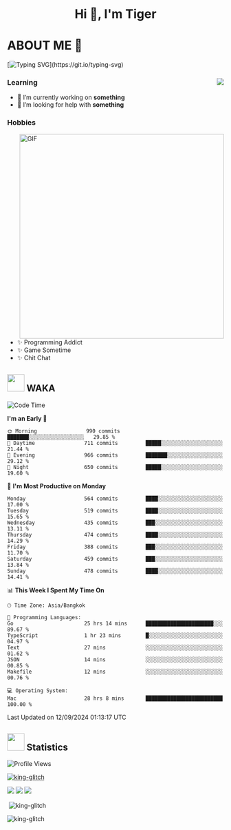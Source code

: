 <h1 align="center">Hi 👋, I'm Tiger</h1>




# ABOUT ME 💬

[![Typing SVG](https://readme-typing-svg.herokuapp.com?color=22F771&vCenter=true&lines=A+perssionate+developer+from+nowhere.)](https://git.io/typing-svg)

<div>
 <img align="right" src="https://spotify-github-profile.vercel.app/api/view?uid=12129734423&cover_image=false&theme=default&bar_color=22d016&bar_color_cover=true" />
 <h3>Learning</h3>
 
 <ul>
  <li>🔭 I’m currently working on <b>something</b></li>
  <li>🤝 I’m looking for help with <b>something</b></li>
 </ul>
 
</div>
<div>
 <h3>Hobbies</h3>
 <img align="right" height="475px"  alt="GIF" src="https://i.pinimg.com/originals/1f/b7/db/1fb7dbee557e5ed509f7517da8a84d58.gif" />
 <ul>
  <li>✨ Programming Addict</li>
  <li>✨ Game Sometime</li>
  <li>✨ Chit Chat</li>
 </ul>
 
</div>



## <img height="40" src="https://raw.githubusercontent.com/innng/innng/master/assets/kyubey.gif"/> WAKA

<!--START_SECTION:waka-->
![Code Time](http://img.shields.io/badge/Code%20Time-2%2C350%20hrs%2047%20mins-blue)

**I'm an Early 🐤** 

```text
🌞 Morning                990 commits         ███████░░░░░░░░░░░░░░░░░░   29.85 % 
🌆 Daytime                711 commits         █████░░░░░░░░░░░░░░░░░░░░   21.44 % 
🌃 Evening                966 commits         ███████░░░░░░░░░░░░░░░░░░   29.12 % 
🌙 Night                  650 commits         █████░░░░░░░░░░░░░░░░░░░░   19.60 % 
```
📅 **I'm Most Productive on Monday** 

```text
Monday                   564 commits         ████░░░░░░░░░░░░░░░░░░░░░   17.00 % 
Tuesday                  519 commits         ████░░░░░░░░░░░░░░░░░░░░░   15.65 % 
Wednesday                435 commits         ███░░░░░░░░░░░░░░░░░░░░░░   13.11 % 
Thursday                 474 commits         ████░░░░░░░░░░░░░░░░░░░░░   14.29 % 
Friday                   388 commits         ███░░░░░░░░░░░░░░░░░░░░░░   11.70 % 
Saturday                 459 commits         ███░░░░░░░░░░░░░░░░░░░░░░   13.84 % 
Sunday                   478 commits         ████░░░░░░░░░░░░░░░░░░░░░   14.41 % 
```


📊 **This Week I Spent My Time On** 

```text
🕑︎ Time Zone: Asia/Bangkok

💬 Programming Languages: 
Go                       25 hrs 14 mins      ██████████████████████░░░   89.67 % 
TypeScript               1 hr 23 mins        █░░░░░░░░░░░░░░░░░░░░░░░░   04.97 % 
Text                     27 mins             ░░░░░░░░░░░░░░░░░░░░░░░░░   01.62 % 
JSON                     14 mins             ░░░░░░░░░░░░░░░░░░░░░░░░░   00.85 % 
Makefile                 12 mins             ░░░░░░░░░░░░░░░░░░░░░░░░░   00.76 % 

💻 Operating System: 
Mac                      28 hrs 8 mins       █████████████████████████   100.00 % 
```


 Last Updated on 12/09/2024 01:13:17 UTC
<!--END_SECTION:waka-->
## <img height="40" src="https://raw.githubusercontent.com/innng/innng/master/assets/kyubey.gif"/> Statistics
![Profile Views](https://komarev.com/ghpvc/?username=king-glitch)  

<p align="left"> 
 <a href="https://github.com/ryo-ma/github-profile-trophy">
  <img src="https://github-profile-trophy.vercel.app/?username=king-glitch&theme=dracula" alt="king-glitch" />
 </a> </p>

![](https://github-profile-summary-cards.vercel.app/api/cards/profile-details?username=king-glitch&theme=dracula)
![](https://github-profile-summary-cards.vercel.app/api/cards/stats?username=king-glitch&theme=dracula) 
![](https://github-profile-summary-cards.vercel.app/api/cards/productive-time?username=king-glitch&theme=dracula)


<p>&nbsp;<img align="center" src="https://github-readme-stats.vercel.app/api?username=king-glitch&theme=dracula" alt="king-glitch" /></p>

<p><img align="center" src="https://github-readme-streak-stats.herokuapp.com/?user=king-glitch&theme=dracula" alt="king-glitch" /></p>
